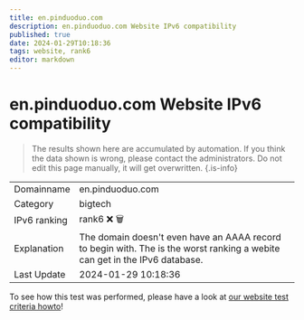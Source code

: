 ```yaml
---
title: en.pinduoduo.com
description: en.pinduoduo.com Website IPv6 compatibility
published: true
date: 2024-01-29T10:18:36
tags: website, rank6
editor: markdown
---
```


# en.pinduoduo.com Website IPv6 compatibility

> The results shown here are accumulated by automation. If you think the data shown is wrong, please contact the administrators. 
> Do not edit this page manually, it will get overwritten.
{.is-info}


|   |   |
| - | - |
| Domainname | en.pinduoduo.com
| Category | bigtech |
| IPv6 ranking | rank6 :x: :wastebasket: |
| Explanation | The domain doesn't even have an AAAA record to begin with. The is the worst ranking a webite can get in the IPv6 database. |
| Last Update | 2024-01-29 10:18:36 |

To see how this test was performed, please have a look at [our website test criteria howto](/howto/testcriteria/website)!

